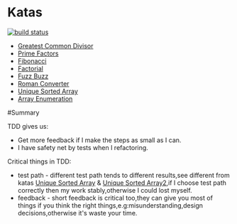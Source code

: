 # Katas

[![build status][travis_status_icon]][travis_url]

- [Greatest Common Divisor](gcd)
- [Prime Factors](prime-factors)
- [Fibonacci](fibonacci)
- [Factorial](factorial)
- [Fuzz Buzz](fuzz-buzz)
- [Roman Converter](roman-converter)
- [Unique Sorted Array](unique-sorted-array)
- [Array Enumeration](array-enumeration)

#Summary 

TDD gives us:
- Get more feedback if I make the steps as small as I can.
- I have safety net by tests when I refactoring.

Critical things in TDD:
- test path - different test path tends to different results,see different from katas [Unique Sorted Array](unique-sorted-array) & [Unique Sorted Array2](unique-sorted-array2),if I choose test path correctly then my work stably,otherwise I could lost myself. 
- feedback - short feedback is critical too,they can give you most of things if you think the right things,e.g:misunderstanding,design decisions,otherwise it's waste your time.

[travis_url]: https://travis-ci.org/holi-java/katas
[travis_status_icon]: https://travis-ci.org/holi-java/katas.svg
